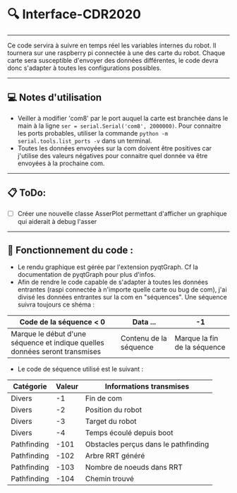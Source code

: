 # :mag: Interface-CDR2020

------------------------------------------------------------------------

Ce code servira à suivre en temps réel les variables internes du robot. Il tournera sur une raspberry pi connectée à une des carte du robot. Chaque carte sera susceptible d'envoyer des données différentes, le code devra donc s'adapter à toutes les configurations possibles.

-----
**:computer: Notes d'utilisation**
-

- Veiller à modifier 'com8' par le port auquel la carte est branchée dans le main à la ligne `ser = serial.Serial('com8', 2000000)`. Pour connaitre les ports probables, utiliser la commande `python -m serial.tools.list_ports -v` dans un terminal.
- Toutes les données envoyées sur la com doivent être positives car j'utilise des valeurs négatives pour connaitre quel donnée va être envoyées à la prochaine com.

-----

**:clipboard: ToDo:**
-
- [ ] Créer une nouvelle classe AsserPlot permettant d'afficher un graphique qui aiderait à debug l'asser


---
**:memo: Fonctionnement du code :**
-

- Le rendu graphique est gérée par l'extension pyqtGraph. Cf la documentation de pyqtGraph pour plus d'infos.
- Afin de rendre le code capable de s'adapter à toutes les données entrantes (raspi connectée à n'importe quelle carte ou bug de com), j'ai divisé les données entrantes sur la com en "séquences". Une séquence suivra toujours ce shéma : 

| Code de la séquence < 0 | Data ... | -1 |
|-------------------------|----------|----|
| Marque le début d'une séquence et indique quelles données seront transmises | Contenu de la séquence | Marque la fin de la séquence |

- Le code de séquence utilisé est le suivant :

| Catégorie| Valeur | Informations transmises |
|----------|--------|-------------------------|
| Divers | -1 | Fin de com |
| Divers | -2 | Position du robot |
| Divers | -3 | Target du robot |
| Divers | -4 | Temps écoulé depuis boot |
| Pathfinding | -101 | Obstacles perçus dans le pathfinding |
| Pathfinding | -102 | Arbre RRT généré |
| Pathfinding | -103 | Nombre de noeuds dans RRT |
| Pathfinding | -104 | Chemin trouvé |

